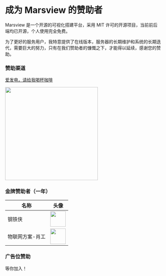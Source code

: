 # 成为 Marsview 的赞助者

Marsview 是一个开源的可视化搭建平台，采用 MIT 许可的开源项目，当前前后端均已开源，个人使用完全免费。

为了更好的服务用户，我特意提供了在线版本，服务器的长期维护和系统的长期迭代，需要巨大的努力，只有在我们赞助者的慷慨之下，才能得以延续，感谢您的赞助。

### 赞助渠道

[爱发电，请给我喝杯咖啡](https://afdian.com/a/marsview)

<img src="/pay.jpg"  width="300">

### 金牌赞助者（一年）

| 名称            | 头像                                                               |
| --------------- | ------------------------------------------------------------------ |
| 钢铁侠          | <img src="http://docs.marsview.com.cn/sponsor/10.png"  width="50"> |
| 物联网方案-肖工 | <img src="http://docs.marsview.com.cn/sponsor/3.png"  width="50">  |

### 广告位赞助

等你加入！

